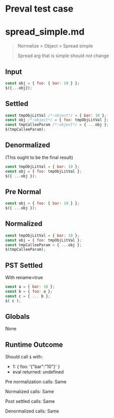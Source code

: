 # Preval test case

# spread_simple.md

> Normalize > Object > Spread simple
>
> Spread arg that is simple should not change

## Input

`````js filename=intro
const obj = { foo: { bar: 10 } };
$({...obj});
`````

## Settled


`````js filename=intro
const tmpObjLitVal /*:object*/ = { bar: 10 };
const obj /*:object*/ = { foo: tmpObjLitVal };
const tmpCalleeParam /*:object*/ = { ...obj };
$(tmpCalleeParam);
`````

## Denormalized
(This ought to be the final result)

`````js filename=intro
const tmpObjLitVal = { bar: 10 };
const obj = { foo: tmpObjLitVal };
$({ ...obj });
`````

## Pre Normal


`````js filename=intro
const obj = { foo: { bar: 10 } };
$({ ...obj });
`````

## Normalized


`````js filename=intro
const tmpObjLitVal = { bar: 10 };
const obj = { foo: tmpObjLitVal };
const tmpCalleeParam = { ...obj };
$(tmpCalleeParam);
`````

## PST Settled
With rename=true

`````js filename=intro
const a = { bar: 10 };
const b = { foo: a };
const c = { ... b };
$( c );
`````

## Globals

None

## Runtime Outcome

Should call `$` with:
 - 1: { foo: '{"bar":"10"}' }
 - eval returned: undefined

Pre normalization calls: Same

Normalized calls: Same

Post settled calls: Same

Denormalized calls: Same
